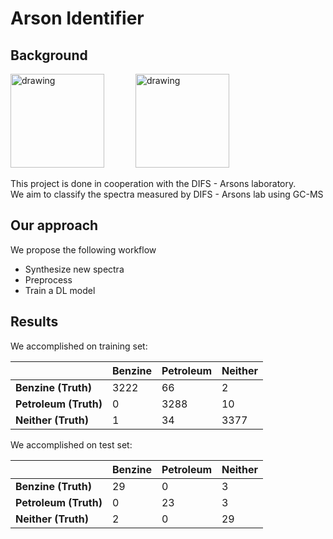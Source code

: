 # Arson Identifier

## Background
<p>
  <img src="https://www.gov.il/BlobFolder/office/israel_police/he/israel_police.png" alt="drawing" width="150"/>
&emsp;&emsp;&emsp;
<img src="https://upload.wikimedia.org/wikipedia/en/8/84/Bar_Ilan_seal.svg" alt="drawing" width="150"/>
</p>

This project is done in cooperation with the DIFS - Arsons laboratory.\
We aim to classify the spectra measured by DIFS - Arsons lab using GC-MS 


## Our approach

We propose the following workflow

- Synthesize new spectra
- Preprocess
- Train a DL model

## Results

We accomplished on training set:

|                       | **Benzine** | **Petroleum** | **Neither** |
|-----------------------|-------------|---------------|-------------|
| **Benzine (Truth)**   | 3222        | 66            | 2           |
| **Petroleum (Truth)** | 0           | 3288          | 10          |
| **Neither (Truth)**   | 1           | 34            | 3377        |


We accomplished on test set:

|                       | **Benzine** | **Petroleum** | **Neither** |
|-----------------------|-------------|---------------|-------------|
| **Benzine (Truth)**   | 29          | 0             | 3           |
| **Petroleum (Truth)** | 0           | 23            | 3           |
| **Neither (Truth)**   | 2           | 0             | 29          |
